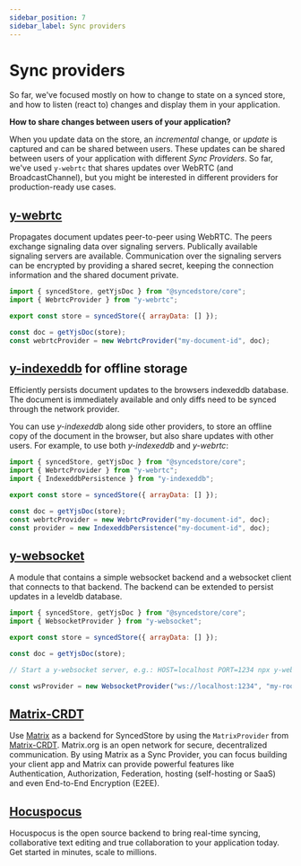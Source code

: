 ```yaml
---
sidebar_position: 7
sidebar_label: Sync providers
---
```


# Sync providers

So far, we've focused mostly on how to change to state on a synced store, and how to listen (react to) changes and display them in your application.

**How to share changes between users of your application?**

When you update data on the store, an _incremental_ change, or _update_ is captured and can be shared between users.
These updates can be shared between users of your application with different _Sync Providers_. So far, we've used `y-webrtc` that shares updates over WebRTC (and BroadcastChannel), but you might be interested in different providers for production-ready use cases.

## [y-webrtc](https://github.com/yjs/y-webrtc)

Propagates document updates peer-to-peer using WebRTC. The peers exchange signaling data over signaling servers. Publically available signaling servers are available. Communication over the signaling servers can be encrypted by providing a shared secret, keeping the connection information and the shared document private.

```javascript
import { syncedStore, getYjsDoc } from "@syncedstore/core";
import { WebrtcProvider } from "y-webrtc";

export const store = syncedStore({ arrayData: [] });

const doc = getYjsDoc(store);
const webrtcProvider = new WebrtcProvider("my-document-id", doc);
```

## [y-indexeddb](https://github.com/yjs/y-indexeddb) for offline storage

Efficiently persists document updates to the browsers indexeddb database. The document is immediately available and only diffs need to be synced through the network provider.

You can use _y-indexeddb_ along side other providers, to store an offline copy of the document in the browser, but also share updates with other users. For example, to use both _y-indexeddb_ and _y-webrtc_:

```javascript
import { syncedStore, getYjsDoc } from "@syncedstore/core";
import { WebrtcProvider } from "y-webrtc";
import { IndexeddbPersistence } from "y-indexeddb";

export const store = syncedStore({ arrayData: [] });

const doc = getYjsDoc(store);
const webrtcProvider = new WebrtcProvider("my-document-id", doc);
const provider = new IndexeddbPersistence("my-document-id", doc);
```

## [y-websocket](https://github.com/yjs/y-websocket)

A module that contains a simple websocket backend and a websocket client that connects to that backend. The backend can be extended to persist updates in a leveldb database.

```javascript
import { syncedStore, getYjsDoc } from "@syncedstore/core";
import { WebsocketProvider } from "y-websocket";

export const store = syncedStore({ arrayData: [] });

const doc = getYjsDoc(store);

// Start a y-websocket server, e.g.: HOST=localhost PORT=1234 npx y-websocket-server

const wsProvider = new WebsocketProvider("ws://localhost:1234", "my-roomname", doc);
```

## [Matrix-CRDT](https://github.com/yousefED/matrix-crdt)

Use [Matrix](https://www.matrix.org) as a backend for SyncedStore by using the `MatrixProvider` from [Matrix-CRDT](https://github.com/yousefED/matrix-crdt). Matrix.org is an open network for secure, decentralized communication. By using Matrix as a Sync Provider, you can focus building your client app and Matrix can provide powerful features like Authentication, Authorization, Federation, hosting (self-hosting or SaaS) and even End-to-End Encryption (E2EE).

## [Hocuspocus](https://www.hocuspocus.dev/)

Hocuspocus is the open source backend to bring real-time syncing, collaborative text editing and true collaboration to your application today. Get started in minutes, scale to millions.
